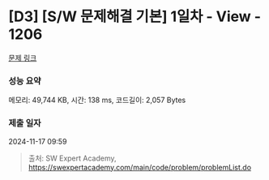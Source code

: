 # [D3] [S/W 문제해결 기본] 1일차 - View - 1206 

[문제 링크](https://swexpertacademy.com/main/code/problem/problemDetail.do?contestProbId=AV134DPqAA8CFAYh) 

### 성능 요약

메모리: 49,744 KB, 시간: 138 ms, 코드길이: 2,057 Bytes

### 제출 일자

2024-11-17 09:59



> 출처: SW Expert Academy, https://swexpertacademy.com/main/code/problem/problemList.do
